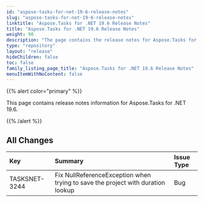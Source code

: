 ```yaml
---
id: "aspose-tasks-for-net-19-6-release-notes"
slug: "aspose-tasks-for-net-19-6-release-notes"
linktitle: "Aspose.Tasks for .NET 19.6 Release Notes"
title: "Aspose.Tasks for .NET 19.6 Release Notes"
weight: 90
description: "The page contains the release notes for Aspose.Tasks for .NET 19.6."
type: "repository"
layout: "release"
hideChildren: false
toc: false
family_listing_page_title: "Aspose.Tasks for .NET 19.6 Release Notes"
menuItemWithNoContent: false
---
```


{{% alert color="primary" %}}

This page contains release notes information for Aspose.Tasks for .NET 19.6.

{{% /alert %}}

## **All Changes**

|**Key**|**Summary**|**Issue Type**|
| :- | :- | :- |
|TASKSNET-3244|Fix NullReferenceException when trying to save the project with duration lookup|Bug|
